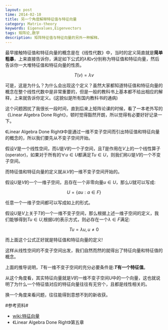 ```yaml
---
layout: post
time: 2014-02-10
title: 另一个角度解释特征值与特征向量
category: Matrix-theory
keywords: Eigenvalues,Eigenvectors
tags: 矩阵论,数学
description: 矩阵特征值与特征向量的另外一种解释。
---
```


最早接触特征值和特征向量的概念是在《线性代数》中，当时的定义简直就是**简单粗暴**，上来直接告诉你，满足如下公式的$\lambda$和$v$分别称为特征值和特征向量，然后告诉你一大堆特征值和特征向量的性质。

$$
\begin{equation}
T(v) = \lambda v
\end{equation}
$$

可是，这是为什么？为什么会出现这个定义？虽然大家都知道特征值和特征向量的概念在整个线性代数中是非常重要的，但是一般的教科书上基本都不给出相应的解释，上来就告诉你定义。(这貌似是所有国内教科书的通病)

这个问题困扰了我很长一段时间，直到后来上矩阵论课的时候，看了一本老外写的《Linear Algebra Done Right》，顿时觉得豁然开朗，所以觉得有必要好好记录一下。


《Linear Algebra Done Right》中是通过一维不变子空间而引出特征值和特征向量的概念的，所以我们要先从不变子空间开始。

假设$V$是一个线性空间，而$U$是$V$的一个子空间，且$T$是作用在$V$上的一个线性算子(operator)，如果对于所有的$\forall u\in U$都满足$Tu\in U$，则我们称$U$是$V$的一个不变子空间。


而特征值和特征向量的定义就从$V$的一维不变子空间开始的。

假设$U$是$V$的一个一维子空间，且存在一个非零向量$u\in U$，那么$U$就可以写成:

$$
\begin{equation}
U = \{au:a\in F \}
\end{equation}
$$

任意一个一维子空间都可以写成如上的形式。

假设$U$是$V$上关于$T$的一个一维不变子空间，那么根据上述一维子空间的定义，我们能够得到$Tu \in U$,根据$U$的表示方式，则必存在一个$\lambda \in F$满足:

$$
\begin{equation}
Tu = \lambda u , u \neq 0
\end{equation}
$$

而上面这个公式正好就是特征值和特征向量的定义!

这样从线性空间的不变子空间出发，我们自然而然的就得出了特征向量和特征值的概念。

上面的推导说明，$T$有一维不变子空间的充分必要条件是:**$T$有一个特征值**。

从这个角度看，其实特征向量就是$V$的一维不变子空间$U$中的一个向量，这也就说明了为什么一个特征值对应的特征向量往往有无穷个，且都是线性相关的。

换一个角度来看问题，往往能得到意想不到的新收获。




#参考资料#

- [wiki:特征向量](http://zh.wikipedia.org/wiki/%E7%89%B9%E5%BE%81%E5%90%91%E9%87%8F)
- 《Linear Algebra Done Right》第五章

